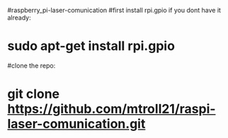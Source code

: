 #raspberry_pi-laser-comunication
#first install rpi.gpio if you dont have it already:
#         sudo apt-get install rpi.gpio
          

#clone the repo:
#         git clone https://github.com/mtroll21/raspi-laser-comunication.git
